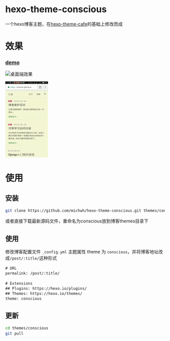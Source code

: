 # hexo-theme-conscious

一个hexo博客主题，在[hexo-theme-cafe](https://github.com/giscafer/hexo-theme-cafe)的基础上修改而成

# 效果

### [demo](https://michwh.github.io/)

![桌面端效果](demoImages/1.gif)

![移动端桌面效果](demoImages/2.gif)

# 使用

## 安装

```bash
git clone https://github.com/michwh/hexo-theme-conscious.git themes/conscious
```

或者直接下载最新源码文件，重命名为conscious放到博客themes目录下

## 使用

修改博客配置文件 `_config.yml` 主题属性 theme 为 `conscious`，并将博客地址改成`/post/:title/`这种形式

```
# URL
permalink: /post/:title/

# Extensions
## Plugins: https://hexo.io/plugins/
## Themes: https://hexo.io/themes/
theme: conscious
```

## 更新

```bash
cd themes/conscious
git pull
```
